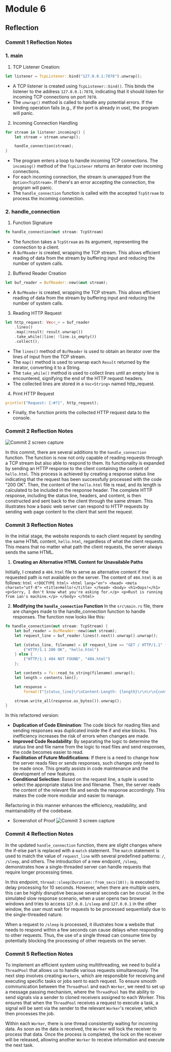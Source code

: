 # Module 6
## Reflection

### Commit 1 Reflection Notes

### 1. main
1. TCP Listener Creation:
```rust
let listener = TcpListener::bind("127.0.0.1:7878").unwrap();
```
- A TCP listener is created using `TcpListener::bind()`. This binds the listener to the address `127.0.0.1:7878`, indicating that it should listen for incoming TCP connections on port `7878`.
- The `unwrap()` method is called to handle any potential errors. If the binding operation fails (e.g., if the port is already in use), the program will panic.

2. Incoming Connection Handling
```rust
for stream in listener.incoming() {
    let stream = stream.unwrap();

    handle_connection(stream);
}
```
- The program enters a loop to handle incoming TCP connections. The `incoming()` method of the `TcpListener` returns an iterator over incoming connections.
- For each incoming connection, the stream is unwrapped from the `Option<TcpStream>`. If there's an error accepting the connection, the program will panic.
- The `handle_connection` function is called with the accepted `TcpStream` to process the incoming connection.

### 2. handle_connection
1. Function Signature
```rust
fn handle_connection(mut stream: TcpStream)
```
- The function takes a `TcpStream` as its argument, representing the connection to a client.
- A `BufReader` is created, wrapping the TCP stream. This allows efficient reading of data from the stream by buffering input and reducing the number of system calls.

2. Buffered Reader Creation
```rust
let buf_reader = BufReader::new(&mut stream);
```
- A `BufReader` is created, wrapping the TCP stream. This allows efficient reading of data from the stream by buffering input and reducing the number of system calls.

3. Reading HTTP Request
```rust
let http_request: Vec<_> = buf_reader
    .lines()
    .map(|result| result.unwrap())
    .take_while(|line| !line.is_empty())
    .collect();
```
- The `lines()` method of `BufReader` is used to obtain an iterator over the lines of input from the TCP stream.
- The `map()` method is used to unwrap each `Result` returned by the iterator, converting it to a String.
- The `take_while()` method is used to collect lines until an empty line is encountered, signifying the end of the HTTP request headers.
- The collected lines are stored in a `Vec<String>` named http_request.

4. Print HTTP Request
```rust
println!("Request: {:#?}", http_request);
```
- Finally, the function prints the collected HTTP request data to the console.

### Commit 2 Reflection Notes

![Commit 2 screen capture](/assets/images/commit2.png)


In this commit, there are several additions to the `handle_connection` function. The function is now not only capable of reading requests through a TCP stream but also able to respond to them. Its functionality is expanded by sending an HTTP response to the client containing the content of `hello.html`. This process is achieved by creating a response status line indicating that the request has been successfully processed with the code "200 OK". Then, the content of the `hello.html` file is read, and its length is calculated to be included in the response header. The complete HTTP response, including the status line, headers, and content, is then constructed and sent back to the client through the same stream. This illustrates how a basic web server can respond to HTTP requests by sending web page content to the client that sent the request.

### Commit 3 Reflection Notes

In the initial stage, the website responds to each client request by sending the same HTML content, `hello.html`, regardless of what the client requests. This means that no matter what path the client requests, the server always sends the same HTML.

1. **Creating an Alternative HTML Content for Unavailable Paths**

Initially, I created a `404.html` file to serve as alternative content if the requested path is not available on the server. The content of `404.html` is as follows:
    ```html
    <!DOCTYPE html>
    <html lang="en">
    <head>
        <meta charset="utf-8">
        <title>Hello!</title>
    </head>
    <body>
        <h1>Oops!</h1>
        <p>Sorry, I don't know what you're asking for.</p>
        <p>Rust is running from ian's machine.</p>
    </body>
    </html>
    ```

2. **Modifying the `handle_connection` Function**
In the `src\main.rs` file, there are changes made to the handle_connection function to handle responses. The function now looks like this:
```rust
fn handle_connection(mut stream: TcpStream) {
    let buf_reader = BufReader::new(&mut stream);
    let request_line = buf_reader.lines().next().unwrap().unwrap();

    let (status_line, filename) = if request_line == "GET / HTTP/1.1" {
        ("HTTP/1.1 200 OK", "hello.html")
    } else {
        ("HTTP/1.1 404 NOT FOUND", "404.html")
    };

    let contents = fs::read_to_string(filename).unwrap();
    let length = contents.len();

    let response =
        format!("{status_line}\r\nContent-Length: {length}\r\n\r\n{contents}");

    stream.write_all(response.as_bytes()).unwrap();
}
```
In this refactored version:
- **Duplication of Code Elimination**: The code block for reading files and sending responses was duplicated inside the if and else blocks. This inefficiency increases the risk of errors when changes are made.
- **Improved Code Readability**: By separating the logic to determine the status line and file name from the logic to read files and send responses, the code becomes easier to read.
- **Facilitation of Future Modifications**: If there is a need to change how the server reads files or sends responses, such changes only need to be made once. This greatly assists in code maintenance and the development of new features.
- **Conditional Selection**: Based on the request line, a tuple is used to select the appropriate status line and filename. Then, the server reads the content of the relevant file and sends the response accordingly. This makes the code more modular and easier to manage.

Refactoring in this manner enhances the efficiency, readability, and maintainability of the codebase.

- Screenshot of Proof
![Commit 3 screen capture](/assets/images/commit3failed.png)

### Commit 4 Reflection Notes

In the updated `handle_connection` function, there are slight changes where the if-else part is replaced with a `match` statement. The `match` statement is used to match the value of `request_line` with several predefined patterns: `/`, `/sleep`, and others. The introduction of a new endpoint, `/sleep`, demonstrates how a single-threaded server can handle requests that require longer processing times.

In this endpoint, `thread::sleep(Duration::from_secs(10));` is executed to delay processing for 10 seconds. However, when there are multiple users, this can be highly disruptive because several seconds can be crucial. In the simulated slow response scenario, when a user opens two browser windows and tries to access `127.0.0.1/sleep` and `127.0.0.1` in the other window, the user must wait for requests to be processed sequentially due to the single-threaded nature.

When a request to `/sleep` is processed, it illustrates how a website that needs to respond within a few seconds can cause delays when responding to other requests. Thus, the use of a single thread can consume time by potentially blocking the processing of other requests on the server.

### Commit 5 Reflection Notes

To implement an efficient system using multithreading, we need to build a `ThreadPool` that allows us to handle various requests simultaneously. The next step involves creating `Workers`, which are responsible for receiving and executing specific tasks or jobs sent to each request. To ensure smooth communication between the `ThreadPool` and each `Worker`, we need to set up a message passing mechanism, where the `ThreadPool` has the ability to send signals via a sender to cloned receivers assigned to each Worker. This ensures that when the `ThreadPool` receives a request to execute a task, a signal will be sent via the sender to the relevant `Worker`'s receiver, which then processes the job.

Within each `Worker`, there is one thread consistently waiting for incoming data. As soon as the data is received, the `Worker` will lock the receiver to process that data. Once the process is completed, the lock on the receiver will be released, allowing another `Worker` to receive information and execute the next task.